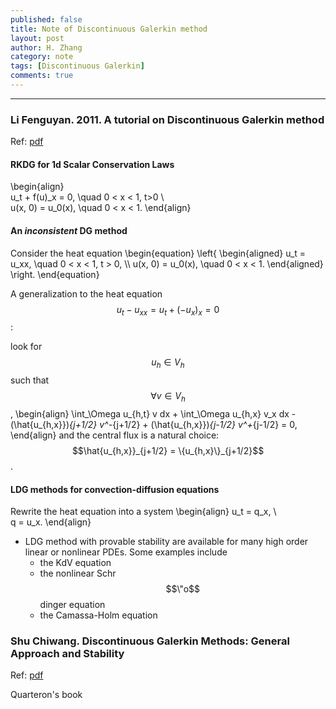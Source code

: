 ```yaml
---
published: false 
title: Note of Discontinuous Galerkin method 
layout: post
author: H. Zhang
category: note 
tags: [Discontinuous Galerkin]
comments: true 
---
```


---

### Li Fenguyan. 2011. A tutorial on Discontinuous Galerkin method ###
Ref: [pdf](https://www.birs.ca/workshops/2011/11w5086/files/FengyanLi_TutorialOnDGM.pdf)

<!--more-->

#### RKDG for 1d Scalar Conservation Laws ####

\begin{align}  
	u_t + f(u)_x = 0, \quad 0 < x < 1, t>0 \\\
	u(x, 0) = u_0(x), \quad 0 < x < 1.
\end{align}  

#### An *inconsistent* DG method ####

Consider the heat equation
\begin{equation}
	\left\{
		\begin{aligned}
			u_t = u_xx, \quad 0 < x < 1, t > 0, \\\ 
			u(x, 0) = u_0(x), \quad 0 < x < 1.
		\end{aligned}
	\right.
\end{equation}

A generalization to the heat equation $$u_t - u_{xx} = u_t + (-u_x)_x = 0$$:

look for $$u_h \in V_h$$ such that $$\forall v \in V_h$$,
\begin{align}
	\int_\Omega u_{h,t} v dx + \int_\Omega u_{h,x} v_x dx - (\hat{u_{h,x}})_{j+1/2} v^-_{j+1/2} + (\hat{u_{h,x}})_{j-1/2} v^+_{j-1/2} = 0,
\end{align}
and the central flux is a natural choice:
$$\hat{u_{h,x}}_{j+1/2} = \{u_{h,x}\}_{j+1/2}$$.

#### LDG methods for convection-diffusion equations ####
Rewrite the heat equation into a system
\begin{align}
	u_t = q_x, \\\
	q = u_x.
\end{align}

- LDG method with provable stability are available for many high order linear or nonlinear PDEs. Some examples include
	- the KdV equation
	- the nonlinear Schr$$\"o$$dinger equation
	- the Camassa-Holm equation


### Shu Chiwang. Discontinuous Galerkin Methods: General Approach and Stability ###
Ref: [pdf](https://www3.nd.edu/~zxu2/acms60790S15/DG-general-approach.pdf)




Quarteron's book



<!-- markdown template
## H2 title ##

> blaock quotes
> hquotes
>
> > nested block quote
>
> back to first quote

> ## title ##
>
> 1. list
>
> code
>
> return 

* red
+ blue
- green

1. hi
2. hello

* sdsfsf
	tab**
	hi
	
	isdfsf

* hii
	> black quote
	> inside

1910\. this is not a list

## separation ##
***
******


------

[link](http:// "title")
see my [About](/about/) page for details.

This is an [example][id] reference.

[id]: http:// "title"






-->
<!--宓屽叆 video 
<iframe height=498 width=510 src="http://player.youku.com/embed/XMTY1MTI3NjMyNA==" frameborder=0 allowfullscreen></iframe>

<embed src="http://player.youku.com/player.php/Type/Folder/Fid/27690810/Ob/1/sid/XMTY1MTI3NjMyNA==/v.swf" quality="high" width="480" height="400" align="middle" allowScriptAccess="always" allowFullScreen="true" mode="transparent" type="application/x-shockwave-flash"></embed>

<video width="480" height="320" controls>
<source src="movie.mp4">
</video>
-->

<!-- insert audio
<audio src="http://sc.111ttt.com/up/mp3/314720/8F9F3E8438FE1581248E92B54A3C0AB5.mp3" controls="controls">
</audio>
-->

<!-- Insert pdf 
<iframe src="/pdf/mou.pdf" style="width:300px; height:100px;" frameborder="0"></iframe>
-->

<!-- insert pdf doc use google view
<iframe src="http://docs.google.com/gview?url=http://platinhom.github.io/pdf/mou.pdf&embedded=true" style="width:800px; height:1000px;" frameborder="0"></iframe>
-->
